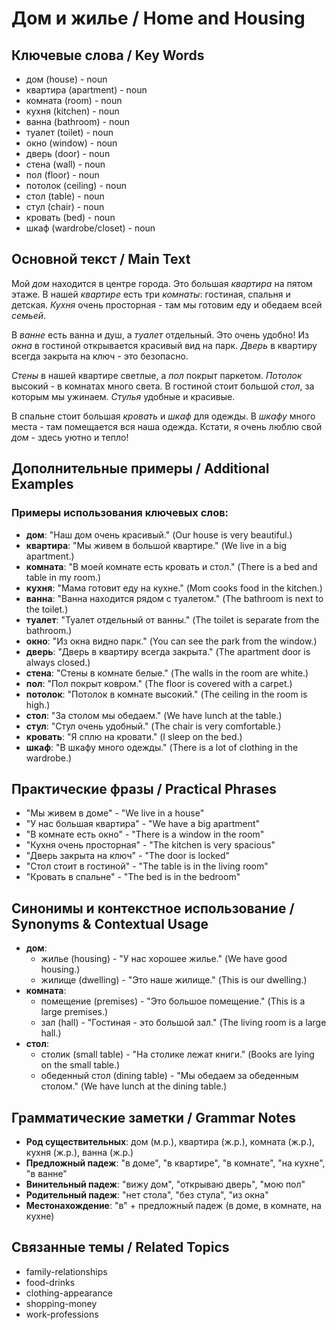 # Дом и жилье / Home and Housing

## Ключевые слова / Key Words
- дом (house) - noun
- квартира (apartment) - noun
- комната (room) - noun
- кухня (kitchen) - noun
- ванна (bathroom) - noun
- туалет (toilet) - noun
- окно (window) - noun
- дверь (door) - noun
- стена (wall) - noun
- пол (floor) - noun
- потолок (ceiling) - noun
- стол (table) - noun
- стул (chair) - noun
- кровать (bed) - noun
- шкаф (wardrobe/closet) - noun

## Основной текст / Main Text

Мой *дом* находится в центре города. Это большая *квартира* на пятом этаже. В нашей *квартире* есть три *комнаты*: гостиная, спальня и детская. *Кухня* очень просторная - там мы готовим еду и обедаем всей *семьей*.

В *ванне* есть ванна и душ, а *туалет* отдельный. Это очень удобно! Из *окна* в гостиной открывается красивый вид на парк. *Дверь* в квартиру всегда закрыта на ключ - это безопасно.

*Стены* в нашей квартире светлые, а *пол* покрыт паркетом. *Потолок* высокий - в комнатах много света. В гостиной стоит большой *стол*, за которым мы ужинаем. *Стулья* удобные и красивые.

В спальне стоит большая *кровать* и *шкаф* для одежды. В *шкафу* много места - там помещается вся наша одежда. Кстати, я очень люблю свой *дом* - здесь уютно и тепло!

## Дополнительные примеры / Additional Examples

### Примеры использования ключевых слов:
- **дом**: "Наш дом очень красивый." (Our house is very beautiful.)
- **квартира**: "Мы живем в большой квартире." (We live in a big apartment.)
- **комната**: "В моей комнате есть кровать и стол." (There is a bed and table in my room.)
- **кухня**: "Мама готовит еду на кухне." (Mom cooks food in the kitchen.)
- **ванна**: "Ванна находится рядом с туалетом." (The bathroom is next to the toilet.)
- **туалет**: "Туалет отдельный от ванны." (The toilet is separate from the bathroom.)
- **окно**: "Из окна видно парк." (You can see the park from the window.)
- **дверь**: "Дверь в квартиру всегда закрыта." (The apartment door is always closed.)
- **стена**: "Стены в комнате белые." (The walls in the room are white.)
- **пол**: "Пол покрыт ковром." (The floor is covered with a carpet.)
- **потолок**: "Потолок в комнате высокий." (The ceiling in the room is high.)
- **стол**: "За столом мы обедаем." (We have lunch at the table.)
- **стул**: "Стул очень удобный." (The chair is very comfortable.)
- **кровать**: "Я сплю на кровати." (I sleep on the bed.)
- **шкаф**: "В шкафу много одежды." (There is a lot of clothing in the wardrobe.)

## Практические фразы / Practical Phrases

- "Мы живем в доме" - "We live in a house"
- "У нас большая квартира" - "We have a big apartment"
- "В комнате есть окно" - "There is a window in the room"
- "Кухня очень просторная" - "The kitchen is very spacious"
- "Дверь закрыта на ключ" - "The door is locked"
- "Стол стоит в гостиной" - "The table is in the living room"
- "Кровать в спальне" - "The bed is in the bedroom"

## Синонимы и контекстное использование / Synonyms & Contextual Usage

- **дом**: 
  - жилье (housing) - "У нас хорошее жилье." (We have good housing.)
  - жилище (dwelling) - "Это наше жилище." (This is our dwelling.)
- **комната**: 
  - помещение (premises) - "Это большое помещение." (This is a large premises.)
  - зал (hall) - "Гостиная - это большой зал." (The living room is a large hall.)
- **стол**: 
  - столик (small table) - "На столике лежат книги." (Books are lying on the small table.)
  - обеденный стол (dining table) - "Мы обедаем за обеденным столом." (We have lunch at the dining table.)

## Грамматические заметки / Grammar Notes

- **Род существительных**: дом (м.р.), квартира (ж.р.), комната (ж.р.), кухня (ж.р.), ванна (ж.р.)
- **Предложный падеж**: "в доме", "в квартире", "в комнате", "на кухне", "в ванне"
- **Винительный падеж**: "вижу дом", "открываю дверь", "мою пол"
- **Родительный падеж**: "нет стола", "без стула", "из окна"
- **Местонахождение**: "в" + предложный падеж (в доме, в комнате, на кухне)

## Связанные темы / Related Topics

- family-relationships
- food-drinks
- clothing-appearance
- shopping-money
- work-professions


